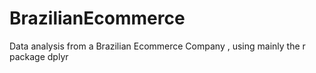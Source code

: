 # BrazilianEcommerce
Data analysis from a Brazilian Ecommerce Company , using mainly the r package dplyr
